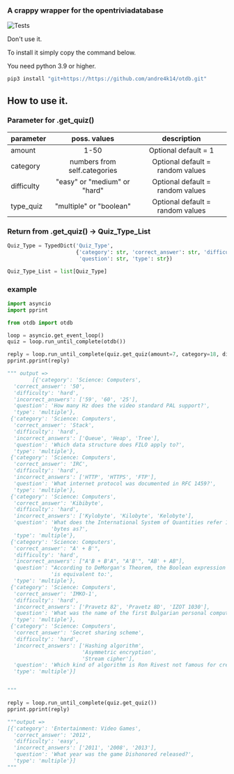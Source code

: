 ### A crappy wrapper for the opentriviadatabase
![Tests](https://github.com/andre4k14/otdb/actions/workflows/tests.yml/badge.svg)


Don't use it.

To install it simply copy the command below.

You need python 3.9 or higher.

```bash
pip3 install "git+https://https://github.com/andre4k14/otdb.git"
```

## How to use it.

### Parameter for .get_quiz()

|parameter|poss. values|description| 
| :---    | :----:     |:----:     |
| amount    | 1-50          | Optional default = 1 |
| category   | numbers from self.categories| Optional default = random values |
| difficulty| "easy" or "medium" or "hard"         |Optional default = random values|
| type_quiz  | "multiple" or "boolean"          |Optional default = random values|

### Return from .get_quiz() -> Quiz_Type_List

```python
Quiz_Type = TypedDict('Quiz_Type',
                      {'category': str, 'correct_answer': str, 'difficulty': str, 'incorrect_answers': list[str],
                       'question': str, 'type': str})

Quiz_Type_List = list[Quiz_Type]
```

### example

```python
import asyncio
import pprint

from otdb import otdb

loop = asyncio.get_event_loop()
quiz = loop.run_until_complete(otdb())

reply = loop.run_until_complete(quiz.get_quiz(amount=7, category=18, difficulty="hard", type_quiz="multiple"))
pprint.pprint(reply)

""" output =>
        [{'category': 'Science: Computers',
  'correct_answer': '50',
  'difficulty': 'hard',
  'incorrect_answers': ['59', '60', '25'],
  'question': 'How many Hz does the video standard PAL support?',
  'type': 'multiple'},
 {'category': 'Science: Computers',
  'correct_answer': 'Stack',
  'difficulty': 'hard',
  'incorrect_answers': ['Queue', 'Heap', 'Tree'],
  'question': 'Which data structure does FILO apply to?',
  'type': 'multiple'},
 {'category': 'Science: Computers',
  'correct_answer': 'IRC',
  'difficulty': 'hard',
  'incorrect_answers': ['HTTP', 'HTTPS', 'FTP'],
  'question': 'What internet protocol was documented in RFC 1459?',
  'type': 'multiple'},
 {'category': 'Science: Computers',
  'correct_answer': 'Kibibyte',
  'difficulty': 'hard',
  'incorrect_answers': ['Kylobyte', 'Kilobyte', 'Kelobyte'],
  'question': 'What does the International System of Quantities refer 1024 '
              'bytes as?',
  'type': 'multiple'},
 {'category': 'Science: Computers',
  'correct_answer': "A' + B'",
  'difficulty': 'hard',
  'incorrect_answers': ["A'B + B'A", "A'B'", "AB' + AB"],
  'question': "According to DeMorgan's Theorem, the Boolean expression (AB)' "
              'is equivalent to:',
  'type': 'multiple'},
 {'category': 'Science: Computers',
  'correct_answer': 'IMKO-1',
  'difficulty': 'hard',
  'incorrect_answers': ['Pravetz 82', 'Pravetz 8D', 'IZOT 1030'],
  'question': 'What was the name of the first Bulgarian personal computer?',
  'type': 'multiple'},
 {'category': 'Science: Computers',
  'correct_answer': 'Secret sharing scheme',
  'difficulty': 'hard',
  'incorrect_answers': ['Hashing algorithm',
                        'Asymmetric encryption',
                        'Stream cipher'],
  'question': 'Which kind of algorithm is Ron Rivest not famous for creating?',
  'type': 'multiple'}]


"""

reply = loop.run_until_complete(quiz.get_quiz())
pprint.pprint(reply)

"""output =>
[{'category': 'Entertainment: Video Games',
  'correct_answer': '2012',
  'difficulty': 'easy',
  'incorrect_answers': ['2011', '2008', '2013'],
  'question': 'What year was the game Dishonored released?',
  'type': 'multiple'}]
"""

```
